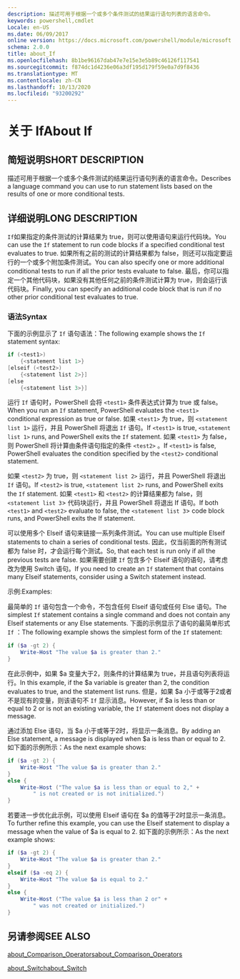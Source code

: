 ```yaml
---
description: 描述可用于根据一个或多个条件测试的结果运行语句列表的语言命令。
keywords: powershell,cmdlet
Locale: en-US
ms.date: 06/09/2017
online version: https://docs.microsoft.com/powershell/module/microsoft.powershell.core/about/about_if?view=powershell-5.1&WT.mc_id=ps-gethelp
schema: 2.0.0
title: about_If
ms.openlocfilehash: 8b1be96167dab47e7e15e3e5b89c46126f117541
ms.sourcegitcommit: f874dc1d4236e06a3df195d179f59e0a7d9f8436
ms.translationtype: MT
ms.contentlocale: zh-CN
ms.lasthandoff: 10/13/2020
ms.locfileid: "93200292"
---
```

# <a name="about-if"></a><span data-ttu-id="faf24-104">关于 If</span><span class="sxs-lookup"><span data-stu-id="faf24-104">About If</span></span>

## <a name="short-description"></a><span data-ttu-id="faf24-105">简短说明</span><span class="sxs-lookup"><span data-stu-id="faf24-105">SHORT DESCRIPTION</span></span>
<span data-ttu-id="faf24-106">描述可用于根据一个或多个条件测试的结果运行语句列表的语言命令。</span><span class="sxs-lookup"><span data-stu-id="faf24-106">Describes a language command you can use to run statement lists based on the results of one or more conditional tests.</span></span>

## <a name="long-description"></a><span data-ttu-id="faf24-107">详细说明</span><span class="sxs-lookup"><span data-stu-id="faf24-107">LONG DESCRIPTION</span></span>
<span data-ttu-id="faf24-108">`If`如果指定的条件测试的计算结果为 true，则可以使用语句来运行代码块。</span><span class="sxs-lookup"><span data-stu-id="faf24-108">You can use the `If` statement to run code blocks if a specified conditional test evaluates to true.</span></span> <span data-ttu-id="faf24-109">如果所有之前的测试的计算结果都为 false，则还可以指定要运行的一个或多个附加条件测试。</span><span class="sxs-lookup"><span data-stu-id="faf24-109">You can also specify one or more additional conditional tests to run if all the prior tests evaluate to false.</span></span> <span data-ttu-id="faf24-110">最后，你可以指定一个其他代码块，如果没有其他任何之前的条件测试计算为 true，则会运行该代码块。</span><span class="sxs-lookup"><span data-stu-id="faf24-110">Finally, you can specify an additional code block that is run if no other prior conditional test evaluates to true.</span></span>

### <a name="syntax"></a><span data-ttu-id="faf24-111">语法</span><span class="sxs-lookup"><span data-stu-id="faf24-111">Syntax</span></span>

<span data-ttu-id="faf24-112">下面的示例显示了 `If` 语句语法：</span><span class="sxs-lookup"><span data-stu-id="faf24-112">The following example shows the `If` statement syntax:</span></span>

```powershell
if (<test1>)
    {<statement list 1>}
[elseif (<test2>)
    {<statement list 2>}]
[else
    {<statement list 3>}]
```

<span data-ttu-id="faf24-113">运行 `If` 语句时，PowerShell 会将 `<test1>` 条件表达式计算为 true 或 false。</span><span class="sxs-lookup"><span data-stu-id="faf24-113">When you run an `If` statement, PowerShell evaluates the `<test1>` conditional expression as true or false.</span></span> <span data-ttu-id="faf24-114">如果 `<test1>` 为 true，则 `<statement list 1>` 运行，并且 PowerShell 将退出 `If` 语句。</span><span class="sxs-lookup"><span data-stu-id="faf24-114">If `<test1>` is true, `<statement list 1>` runs, and PowerShell exits the `If` statement.</span></span> <span data-ttu-id="faf24-115">如果 `<test1>` 为 false，则 PowerShell 将计算由条件语句指定的条件 `<test2>` 。</span><span class="sxs-lookup"><span data-stu-id="faf24-115">If `<test1>` is false, PowerShell evaluates the condition specified by the `<test2>` conditional statement.</span></span>

<span data-ttu-id="faf24-116">如果 `<test2>` 为 true，则 `<statement list 2>` 运行，并且 PowerShell 将退出 `If` 语句。</span><span class="sxs-lookup"><span data-stu-id="faf24-116">If `<test2>` is true, `<statement list 2>` runs, and PowerShell exits the `If` statement.</span></span> <span data-ttu-id="faf24-117">如果 `<test1>` 和 `<test2>` 的计算结果都为 false，则 `<statement list 3`> 代码块运行，并且 PowerShell 将退出 If 语句。</span><span class="sxs-lookup"><span data-stu-id="faf24-117">If both `<test1>` and `<test2>` evaluate to false, the `<statement list 3`> code block runs, and PowerShell exits the If statement.</span></span>

<span data-ttu-id="faf24-118">可以使用多个 Elseif 语句来链接一系列条件测试。</span><span class="sxs-lookup"><span data-stu-id="faf24-118">You can use multiple Elseif statements to chain a series of conditional tests.</span></span> <span data-ttu-id="faf24-119">因此，仅当前面的所有测试都为 false 时，才会运行每个测试。</span><span class="sxs-lookup"><span data-stu-id="faf24-119">So, that each test is run only if all the previous tests are false.</span></span>
<span data-ttu-id="faf24-120">如果需要创建 `If` 包含多个 Elseif 语句的语句，请考虑改为使用 Switch 语句。</span><span class="sxs-lookup"><span data-stu-id="faf24-120">If you need to create an `If` statement that contains many Elseif statements, consider using a Switch statement instead.</span></span>

<span data-ttu-id="faf24-121">示例:</span><span class="sxs-lookup"><span data-stu-id="faf24-121">Examples:</span></span>

<span data-ttu-id="faf24-122">最简单的 `If` 语句包含一个命令，不包含任何 Elseif 语句或任何 Else 语句。</span><span class="sxs-lookup"><span data-stu-id="faf24-122">The simplest `If` statement contains a single command and does not contain any Elseif statements or any Else statements.</span></span> <span data-ttu-id="faf24-123">下面的示例显示了语句的最简单形式 `If` ：</span><span class="sxs-lookup"><span data-stu-id="faf24-123">The following example shows the simplest form of the `If` statement:</span></span>

```powershell
if ($a -gt 2) {
    Write-Host "The value $a is greater than 2."
}
```

<span data-ttu-id="faf24-124">在此示例中，如果 $a 变量大于2，则条件的计算结果为 true，并且语句列表将运行。</span><span class="sxs-lookup"><span data-stu-id="faf24-124">In this example, if the $a variable is greater than 2, the condition evaluates to true, and the statement list runs.</span></span> <span data-ttu-id="faf24-125">但是，如果 $a 小于或等于2或者不是现有的变量，则该语句不 `If` 显示消息。</span><span class="sxs-lookup"><span data-stu-id="faf24-125">However, if $a is less than or equal to 2 or is not an existing variable, the `If` statement does not display a message.</span></span>

<span data-ttu-id="faf24-126">通过添加 Else 语句，当 $a 小于或等于2时，将显示一条消息。</span><span class="sxs-lookup"><span data-stu-id="faf24-126">By adding an Else statement, a message is displayed when $a is less than or equal to 2.</span></span> <span data-ttu-id="faf24-127">如下面的示例所示：</span><span class="sxs-lookup"><span data-stu-id="faf24-127">As the next example shows:</span></span>

```powershell
if ($a -gt 2) {
    Write-Host "The value $a is greater than 2."
}
else {
    Write-Host ("The value $a is less than or equal to 2," +
        " is not created or is not initialized.")
}
```

<span data-ttu-id="faf24-128">若要进一步优化此示例，可以使用 Elseif 语句在 $a 的值等于2时显示一条消息。</span><span class="sxs-lookup"><span data-stu-id="faf24-128">To further refine this example, you can use the Elseif statement to display a message when the value of $a is equal to 2.</span></span> <span data-ttu-id="faf24-129">如下面的示例所示：</span><span class="sxs-lookup"><span data-stu-id="faf24-129">As the next example shows:</span></span>

```powershell
if ($a -gt 2) {
    Write-Host "The value $a is greater than 2."
}
elseif ($a -eq 2) {
    Write-Host "The value $a is equal to 2."
}
else {
    Write-Host ("The value $a is less than 2 or" +
        " was not created or initialized.")
}
```

## <a name="see-also"></a><span data-ttu-id="faf24-130">另请参阅</span><span class="sxs-lookup"><span data-stu-id="faf24-130">SEE ALSO</span></span>

[<span data-ttu-id="faf24-131">about_Comparison_Operators</span><span class="sxs-lookup"><span data-stu-id="faf24-131">about_Comparison_Operators</span></span>](about_Comparison_Operators.md)

[<span data-ttu-id="faf24-132">about_Switch</span><span class="sxs-lookup"><span data-stu-id="faf24-132">about_Switch</span></span>](about_Switch.md)
